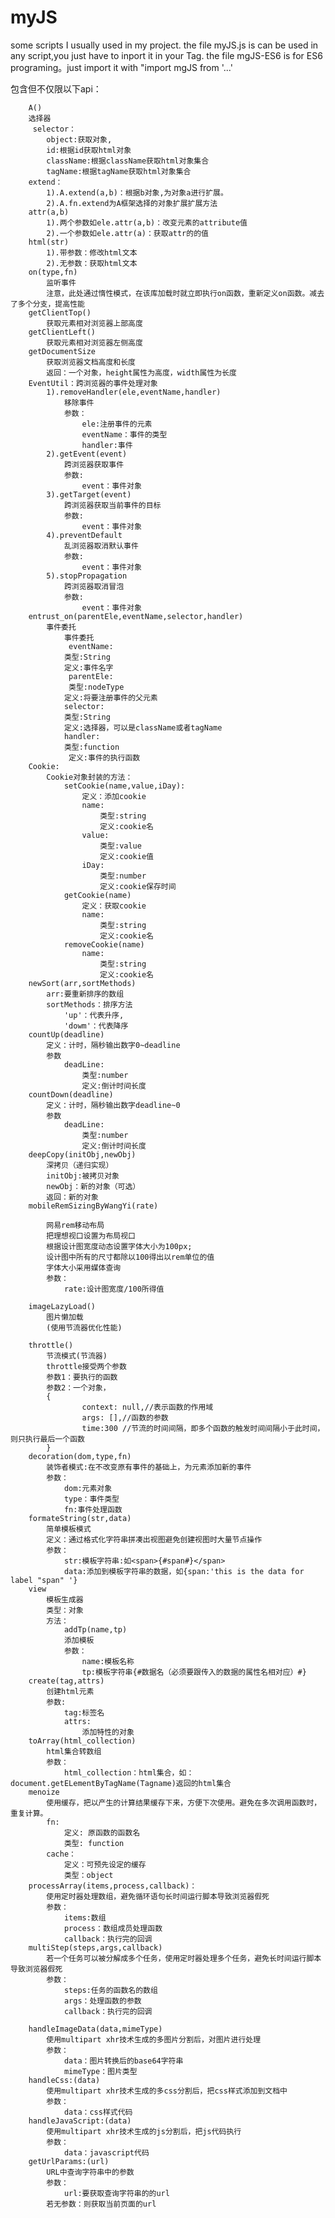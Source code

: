 # myJS
some scripts I usually used in my project.
the file myJS.js is can be used in any script,you just have to inport it in your <script></script> Tag.
the file mgJS-ES6 is for ES6 programing。just import it with "import mgJS from '...' 

包含但不仅限以下api：

		A()
		选择器
		 selector：
		 	object:获取对象,
		 	id:根据id获取html对象
		 	className:根据className获取html对象集合
		 	tagName:根据tagName获取html对象集合
		extend：
			1).A.extend(a,b)：根据b对象,为对象a进行扩展。
			2).A.fn.extend为A框架选择的对象扩展扩展方法
		attr(a,b)
			1).两个参数如ele.attr(a,b)：改变元素的attribute值
			2).一个参数如ele.attr(a)：获取attr的的值
		html(str)
			1).带参数：修改html文本
			2).无参数：获取html文本
		on(type,fn) 
			监听事件
			注意，此处通过惰性模式，在该库加载时就立即执行on函数，重新定义on函数。减去了多个分支，提高性能
		getClientTop()
			获取元素相对浏览器上部高度
		getClientLeft()
			获取元素相对浏览器左侧高度
		getDocumentSize
			获取浏览器文档高度和长度
			返回：一个对象，height属性为高度，width属性为长度
		EventUtil：跨浏览器的事件处理对象
			1).removeHandler(ele,eventName,handler)
				移除事件
				参数：
					ele:注册事件的元素
					eventName：事件的类型
					handler:事件
			2).getEvent(event)
				跨浏览器获取事件
				参数:
					event：事件对象 
			3).getTarget(event)
				跨浏览器获取当前事件的目标
				参数:
					event：事件对象 
			4).preventDefault
				乱浏览器取消默认事件
				参数:
					event：事件对象 
			5).stopPropagation
				跨浏览器取消冒泡
				参数:
					event：事件对象 
		entrust_on(parentEle,eventName,selector,handler)
			事件委托
				事件委托
				 eventName:
				类型:String
				定义:事件名字
				 parentEle:
				 类型:nodeType
				定义:将要注册事件的父元素
				selector:
				类型:String
				定义:选择器，可以是className或者tagName
				handler:
				类型:function
				 定义:事件的执行函数
		Cookie:
			Cookie对象封装的方法：
				setCookie(name,value,iDay):
					定义：添加cookie
					name:
					 	类型:string
					 	定义:cookie名
					value:
						类型:value
						定义:cookie值
					iDay:
						类型:number
					 	定义:cookie保存时间
				getCookie(name)
					定义：获取cookie
					name:
					 	类型:string
					 	定义:cookie名
				removeCookie(name)
					name:
					 	类型:string
					 	定义:cookie名
		newSort(arr,sortMethods)
			arr:要重新排序的数组
			sortMethods：排序方法
				'up'：代表升序,
				'dowm'：代表降序
		countUp(deadline)
			定义：计时，隔秒输出数字0~deadline
			参数
			    deadLine:
					类型:number
					定义:倒计时间长度
		countDown(deadline)
			定义：计时，隔秒输出数字deadline~0
			参数
			    deadLine:
					类型:number
					定义:倒计时间长度
		deepCopy(initObj,newObj)
			深拷贝（递归实现）
			initObj:被拷贝对象
			newObj：新的对象（可选）
			返回：新的对象
		mobileRemSizingByWangYi(rate)
			
			网易rem移动布局
			把理想视口设置为布局视口
			根据设计图宽度动态设置字体大小为100px;
			设计图中所有的尺寸都除以100得出以rem单位的值
			字体大小采用媒体查询
			参数：
				rate:设计图宽度/100所得值

		imageLazyLoad()
		    图片懒加载
		    (使用节流器优化性能)

		throttle()
			节流模式(节流器)
			throttle接受两个参数
			参数1：要执行的函数
			参数2：一个对象，
			{
					context: null,//表示函数的作用域
					args: [],//函数的参数
			 		time:300 //节流的时间间隔，即多个函数的触发时间间隔小于此时间，则只执行最后一个函数
			}
		decoration(dom,type,fn)
			装饰者模式:在不改变原有事件的基础上，为元素添加新的事件
			参数：	
				dom:元素对象
				type：事件类型
				fn:事件处理函数
		formateString(str,data)
			简单模板模式
			定义：通过格式化字符串拼凑出视图避免创建视图时大量节点操作
			参数：
				str:模板字符串:如<span>{#span#}</span>
				data:添加到模板字符串的数据，如{span:'this is the data for label "span" '}
		view
			模板生成器
			类型：对象
			方法：
				addTp(name,tp)
				添加模板
				参数：
					name:模板名称
					tp:模板字符串{#数据名（必须要跟传入的数据的属性名相对应）#}
		create(tag,attrs)
			创建html元素
			参数:
				tag:标签名
				attrs:
					添加特性的对象
		toArray(html_collection)
			html集合转数组
			参数：
				html_collection：html集合，如：document.getELementByTagName(Tagname)返回的html集合
		menoize
			使用缓存，把以产生的计算结果缓存下来，方便下次使用。避免在多次调用函数时，重复计算。
			fn:
				定义: 原函数的函数名
				类型: function	
			cache：
				定义：可预先设定的缓存
				类型：object
		processArray(items,process,callback)：
			使用定时器处理数组，避免循环语句长时间运行脚本导致浏览器假死
			参数：
				items:数组
				process：数组成员处理函数
				callback：执行完的回调
		multiStep(steps,args,callback)
			若一个任务可以被分解成多个任务，使用定时器处理多个任务，避免长时间运行脚本导致浏览器假死
			参数：
				steps:任务的函数名的数组
				args：处理函数的参数
				callback：执行完的回调

		handleImageData(data,mimeType)
			使用multipart xhr技术生成的多图片分割后，对图片进行处理
		    参数：
				data：图片转换后的base64字符串
				mimeType：图片类型
		handleCss:(data)
			使用multipart xhr技术生成的多css分割后，把css样式添加到文档中
			参数：
				data：css样式代码
		handleJavaScript:(data)
			使用multipart xhr技术生成的js分割后，把js代码执行
			参数：
				data：javascript代码
		getUrlParams:(url)
			URL中查询字符串中的参数
			参数：
				url:要获取查询字符串的的url
			若无参数：则获取当前页面的url
